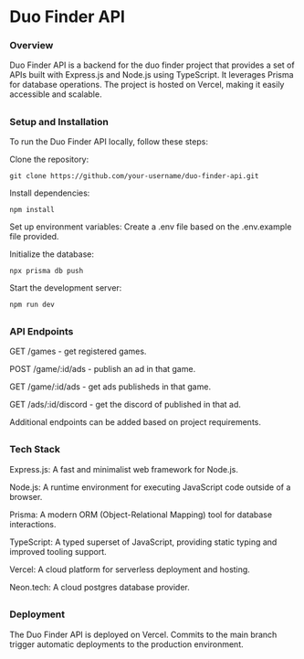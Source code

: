 # Duo Finder API
### Overview
Duo Finder API is a backend for the duo finder project that provides a set of APIs built with Express.js and Node.js using TypeScript. It leverages Prisma for database operations. The project is hosted on Vercel, making it easily accessible and scalable.
##

### Setup and Installation
To run the Duo Finder API locally, follow these steps:

Clone the repository:
```text
git clone https://github.com/your-username/duo-finder-api.git
```
Install dependencies: 
```text
npm install
```
Set up environment variables: Create a .env file based on the .env.example file provided.

Initialize the database: 

```text
npx prisma db push
```
Start the development server: 

```text
npm run dev
```
##

### API Endpoints

GET /games - get registered games.

POST /game/:id/ads - publish an ad in that game.

GET /game/:id/ads - get ads publisheds in that game.

GET /ads/:id/discord - get the discord of published in that ad.

Additional endpoints can be added based on project requirements.

##

### Tech Stack

Express.js: A fast and minimalist web framework for Node.js.

Node.js: A runtime environment for executing JavaScript code outside of a browser.

Prisma: A modern ORM (Object-Relational Mapping) tool for database interactions.

TypeScript: A typed superset of JavaScript, providing static typing and improved tooling support.

Vercel: A cloud platform for serverless deployment and hosting.

Neon.tech: A cloud postgres database provider.

##

### Deployment

The Duo Finder API is deployed on Vercel. Commits to the main branch trigger automatic deployments to the production environment.
